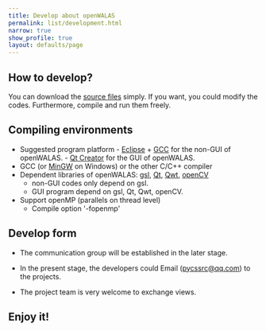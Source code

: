 ```yaml
---
title: Develop about openWALAS
permalink: list/development.html
narrow: true
show_profile: true
layout: defaults/page
---
```


## How to develop?

You can download the [source files](https://github.com/openWALAS/openWALAS.github.io/tree/master/src) simply. If you want, you could modify the codes. Furthermore, compile and run them freely.

## Compiling environments

  -  Suggested program platform
    -  [Eclipse](https://www.eclipse.org/downloads/) +  [GCC](http://gcc.gnu.org/) for the non-GUI of openWALAS.
    - [Qt Creator](https://www.qt.io/product/development-tools) for the GUI of openWALAS.
  - GCC (or  [MinGW](http://www.mingw.org/) on Windows) or the other C/C++ compiler
  - Dependent libraries of openWALAS: [gsl](http://www.gnu.org/software/gsl/), [Qt](https://www.qt.io/), [Qwt](Qwt), [openCV](https://opencv.org/)
    - non-GUI codes only depend on gsl.
    - GUI program depend on gsl, Qt, Qwt, openCV.
  - Support openMP (parallels on thread level)
    - Compile option '-fopenmp'

## Develop form

- The communication group will be established in the later stage.

- In the present stage, the developers could Email (pycssrc@qq.com) to the projects.

- The project team is very welcome to exchange views.

## Enjoy it!

